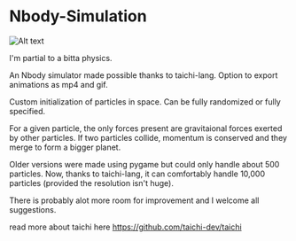 # Nbody-Simulation
![ Alt text](https://github.com/Andrewnolan13/Nbody-Simulation/blob/main/output_gif.gif)

I'm partial to a bitta physics.

An Nbody simulator made possible thanks to taichi-lang. Option to export animations as mp4 and gif. 

Custom initialization of particles in space. Can be fully randomized or fully specified. 

For a given particle, the only forces present are gravitaional forces exerted by other particles. If two particles collide, momentum is conserved and they merge to form a bigger planet.

Older versions were made using pygame but could only handle about 500 particles. Now, thanks to taichi-lang, it can comfortably handle 10,000 particles (provided the resolution isn't huge).

There is probably alot more room for improvement and I welcome all suggestions.

read more about taichi here https://github.com/taichi-dev/taichi

